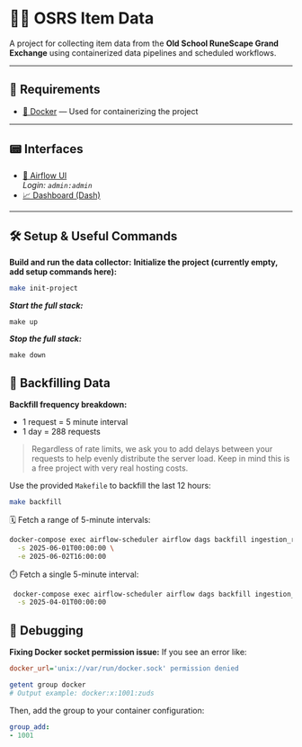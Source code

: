 # 🧙‍♂️ OSRS Item Data

A project for collecting item data from the **Old School RuneScape Grand Exchange** using containerized data pipelines and scheduled workflows.

---

## 🧰 Requirements

- [🐳 Docker](https://www.docker.com/) — Used for containerizing the project

---

## 📟 Interfaces

- [📅 Airflow UI](http://localhost:8080/home)  
  *Login: `admin:admin`*
- [📈 Dashboard (Dash)](http://localhost:8050)

---

## 🛠️ Setup & Useful Commands

**Build and run the data collector:**
**Initialize the project (currently empty, add setup commands here):**
```bash
make init-project
```
***Start the full stack:***
```
make up
```
***Stop the full stack:***
```
make down
```

## 🔁 Backfilling Data
**Backfill frequency breakdown:**
- 1 request = 5 minute interval
- 1 day = 288 requests
> Regardless of rate limits, we ask you to add delays between your requests to help evenly distribute the server load. Keep in mind this is a free project with very real hosting costs.

Use the provided `Makefile` to backfill the last 12 hours:
```bash
make backfill
```

🗓️ Fetch a range of 5-minute intervals:
```bash
docker-compose exec airflow-scheduler airflow dags backfill ingestion_raw_ge_history \
  -s 2025-06-01T00:00:00 \
  -e 2025-06-02T16:00:00
```

⏱️ Fetch a single 5-minute interval:
```bash
 docker-compose exec airflow-scheduler airflow dags backfill ingestion_raw_ge_history \
  -s 2025-04-01T00:00:00
```

## 🐞 Debugging
**Fixing Docker socket permission issue:**
If you see an error like:
```ini
docker_url='unix://var/run/docker.sock' permission denied
```
```bash
getent group docker
# Output example: docker:x:1001:zuds
```

Then, add the group to your container configuration:
```yaml
group_add:
- 1001
```
